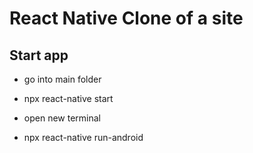 # React Native Clone of a site

## Start app

- go into main folder

- npx react-native start

- open new terminal

- npx react-native run-android
